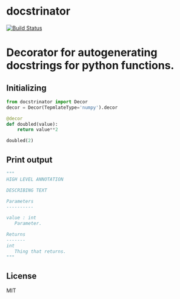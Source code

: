 # docstrinator
[![Build Status](https://travis-ci.org/joemccann/dillinger.svg?branch=master)](https://travis-ci.org/joemccann/dillinger)


# Decorator for autogenerating docstrings for python functions.

## Initializing
```Python
from docstrinator import Decor
decor = Decor(TepmlateType='numpy').decor

@decor
def doubled(value):
    return value**2

doubled(2)
```

## Print output
```Python
"""
HIGH LEVEL ANNOTATION

DESCRIBING TEXT

Parameters
----------

value : int
   Parameter.

Returns
-------
int
   Thing that returns.
"""
```    


License
----

MIT
